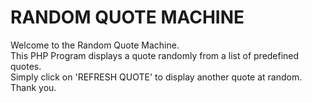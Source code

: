 # RANDOM QUOTE MACHINE
 Welcome to the Random Quote Machine.<br>
 This PHP Program displays a quote randomly from a list of predefined quotes.<br>
 Simply click on 'REFRESH QUOTE' to display another quote at random.<br>
 Thank you.
